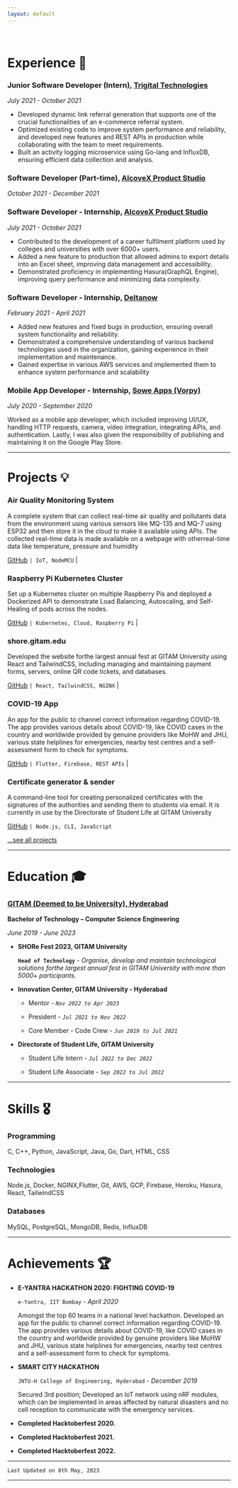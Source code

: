```yaml
---
layout: default
---
```


<br>

# Experience 💼


### **Junior Software Developer (Intern)**, [Trigital Technologies](https://www.trigital.in/)
<!-- ### [Trigital Technologies](https://www.trigital.in/) | Junior Software Developer (Intern) -->

*July 2021 - October 2021*

* Developed dynamic link referral generation that supports one of the crucial functionalities of an e-commerce referral system.
* Optimized existing code to improve system performance and reliability, and developed new features and REST APIs in production while collaborating with the team to meet requirements.
* Built an activity logging microservice using Go-lang and InfluxDB, ensuring efficient data collection and analysis.

### **Software Developer (Part-time)**, [AlcoveX Product Studio](https://alcovex.studio/)
<!-- ### [AlcoveX Product Studio](https://alcovex.studio/) | Software Developer - Part-time -->

*October 2021 - December 2021*

### **Software Developer - Internship**, [AlcoveX Product Studio](https://alcovex.studio/)
<!-- ### [AlcoveX Product Studio](https://alcovex.studio/) | Software Developer - Internship -->

*July 2021 - October 2021*

* Contributed to the development of a career fulfilment platform used by colleges and universities with over 6000+ users.
* Added a new feature to production that allowed admins to export details into an Excel sheet, improving data management and accessibility.
* Demonstrated proficiency in implementing Hasura(GraphQL Engine), improving query performance and minimizing data complexity.

### **Software Developer - Internship**, [Deltanow](https://deltanow.net/)
<!-- ### [Deltanow](https://deltanow.net/) | Software Developer - Internship -->
*February 2021 - April 2021*

* Added new features and fixed bugs in production, ensuring overall system functionality and reliability.
* Demonstrated a comprehensive understanding of various backend technologies used in the organization, gaining experience in their implementation and maintenance.
* Gained expertise in various AWS services and implemented them to enhance system performance and scalability

### **Mobile App Developer - Internship**, [Sowe Apps (Vorpy)](http://www.vorpy.me/)
<!-- ### [Sowe Apps (Vorpy)](http://www.vorpy.me/) | Mobile App Developer - Internship  -->

*July 2020 - September 2020*

Worked as a mobile app developer, which included improving UI/UX, handling HTTP requests, camera, video integration, integrating APIs, and authentication. Lastly, I was also given the responsibility of publishing and maintaining it on the Google Play Store.

---
# Projects 💡

### Air Quality Monitoring System 
A complete system that can collect real-time air quality and pollutants data from the environment using various sensors like MQ-135 and MQ-7 using ESP32 and then store it in the cloud to make it available using APIs. The collected real-time data is made available on a webpage with otherreal-time data like temperature, pressure and humidity

[GitHub]() `| IoT, NodeMCU` |

### Raspberry Pi Kubernetes Cluster
Set up a Kubernetes cluster on multiple Raspberry Pis and deployed a
Dockerized API to demonstrate Load Balancing, Autoscaling, and
Self-Healing of pods across the nodes.

[GitHub]() `| Kubernetes, Cloud, Raspberry Pi` |

### shore.gitam.edu
Developed the website forthe largest annual fest at GITAM University using
React and TailwindCSS, including managing and maintaining payment forms,
servers, online QR code tickets, and databases.

[GitHub]() `| React, TailwindCSS, NGINX` |

### COVID-19 App
An app for the public to channel correct information regarding COVID-19. The app provides various details
about COVID-19, like COVID cases in the country and worldwide provided by genuine providers like MoHW
and JHU, various state helplines for emergencies, nearby test centres and a self-assessment form to check
for symptoms.

[GitHub]() `| Flutter, Firebase, REST APIs` |

### Certificate generator & sender
A command-line tool for creating personalized certificates with the signatures of the authorities and sending
them to students via email. It is currently in use by the Directorate of Student Life at GITAM University

[GitHub]() `| Node.js, CLI, JavaScript`

[...see all projects](./projects)

---
# Education 🎓

### [GITAM (Deemed to be University), Hyderabad](https://gitam.edu/)

**Bachelor of Technology – Computer Science Engineering**

*June 2019 - June 2023*

* **SHORe Fest 2023, GITAM University**

    **`Head of Technology`** - *Organise, develop and maintain technological solutions forthe largest annual fest in GITAM University with more than 5000+ participants.*
* **Innovation Center, GITAM University - Hyderabad**

  * Mentor - *`Nov 2022 to Apr 2023`*

  * President - *`Jul 2021 to Nov 2022`*
    
  * Core Member - Code Crew - *`Jun 2019 to Jul 2021`*

* **Directorate of Student Life, GITAM University**

  * Student Life Intern - *`Jul 2022 to Dec 2022`*

  * Student Life Associate - *`Sep 2022 to Jul 2022`*

---
# Skills 🎖️

### Programming
C, C++, Python, JavaScript, Java, Go, Dart, HTML, CSS

### Technologies
Node.js, Docker, NGINX,Flutter, Git, AWS, GCP, Firebase, Heroku, Hasura, React, TailwindCSS

### Databases
MySQL, PostgreSQL, MongoDB, Redis, InfluxDB

---
# Achievements 🏆

* **E-YANTRA HACKATHON 2020: FIGHTING COVID-19**

  `e-Yantra, IIT Bombay` - *April 2020*

  Amongst the top 60 teams in a national level hackathon. Developed an app for the public to channel correct information regarding COVID-19. The app provides various details about COVID-19, like COVID cases in the country and worldwide provided by genuine providers like MoHW and JHU, various state helplines for emergencies, nearby test centres and a self-assessment form to check for symptoms.


* **SMART CITY HACKATHON**

  `JNTU-H College of Engineering, Hyderabad` - *December 2019*

  Secured 3rd position; Developed an IoT network using nRF modules, which can be implemented in areas affected by natural disasters and no cell reception to communicate with the emergency services.

* **Completed Hacktoberfest 2020.**
* **Completed Hacktoberfest 2021.**
* **Completed Hacktoberfest 2022.**

---

`Last Updated on 8th May, 2023`

---

<!-- Text can be **bold**, _italic_, or ~~strikethrough~~.

[Link to another page](./another-page.html).

There should be whitespace between paragraphs.

There should be whitespace between paragraphs. We recommend including a README, or a file with information about your project.

# Header 1

This is a normal paragraph following a header. GitHub is a code hosting platform for version control and collaboration. It lets you and others work together on projects from anywhere.

## Header 2

> This is a blockquote following a header.
>
> When something is important enough, you do it even if the odds are not in your favor.

### Header 3

```js
// Javascript code with syntax highlighting.
var fun = function lang(l) {
  dateformat.i18n = require('./lang/' + l)
  return true;
}
```

```ruby
# Ruby code with syntax highlighting
GitHubPages::Dependencies.gems.each do |gem, version|
  s.add_dependency(gem, "= #{version}")
end
```

#### Header 4

*   This is an unordered list following a header.
*   This is an unordered list following a header.
*   This is an unordered list following a header.

##### Header 5

1.  This is an ordered list following a header.
2.  This is an ordered list following a header.
3.  This is an ordered list following a header.

###### Header 6

| head1        | head two          | three |
|:-------------|:------------------|:------|
| ok           | good swedish fish | nice  |
| out of stock | good and plenty   | nice  |
| ok           | good `oreos`      | hmm   |
| ok           | good `zoute` drop | yumm  |

### There's a horizontal rule below this.

* * *

### Here is an unordered list:

*   Item foo
*   Item bar
*   Item baz
*   Item zip

### And an ordered list:

1.  Item one
1.  Item two
1.  Item three
1.  Item four

### And a nested list:

- level 1 item
  - level 2 item
  - level 2 item
    - level 3 item
    - level 3 item
- level 1 item
  - level 2 item
  - level 2 item
  - level 2 item
- level 1 item
  - level 2 item
  - level 2 item
- level 1 item

### Small image

![Octocat](https://github.githubassets.com/images/icons/emoji/octocat.png)

### Large image

![Branching](https://guides.github.com/activities/hello-world/branching.png)


### Definition lists can be used with HTML syntax.

<dl>
<dt>Name</dt>
<dd>Godzilla</dd>
<dt>Born</dt>
<dd>1952</dd>
<dt>Birthplace</dt>
<dd>Japan</dd>
<dt>Color</dt>
<dd>Green</dd>
</dl>

```
Long, single-line code blocks should not wrap. They should horizontally scroll if they are too long. This line should be long enough to demonstrate this.
```

```
The final element.
``` -->
